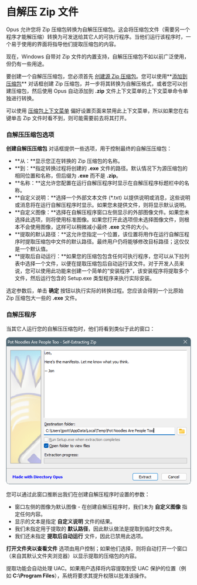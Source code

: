 # 自解压 Zip 文件

Opus 允许您将 Zip 压缩包转换为自解压压缩包。这会将压缩包文件（需要另一个程序才能解压缩）转换为可发送给其它人的可执行程序。当他们运行该程序时，一个易于使用的界面将指导他们提取压缩包的内容。

现在，Windows 自带对 Zip 文件的内置支持，自解压压缩包不如以前广泛使用，但仍有一些用途。

要创建一个自解压压缩包，您必须首先 [创建源 Zip 压缩包]()。您可以使用**[添加到压缩包](../add_to_archive_dialog/README.zh.md)** 对话框创建 Zip 压缩包，并一步将其转换为自解压格式，或者您可以创建压缩包，然后使用 Opus 自动添加到 **.zip** 文件上下文菜单的上下文菜单命令单独进行转换。

可以使用 [压缩包上下文菜单](/Manual/preferences/preferences_categories/zip_and_other_archives/archive_context_menu.zh.md) 偏好设置页面来禁用此上下文菜单，所以如果您在右键单击 Zip 文件时看不到，则可能需要前去将其打开。

### 自解压压缩包选项

**创建自解压压缩包** 对话框提供一些选项，用于控制最终的自解压压缩包：

- **从：**显示您正在转换的 Zip 压缩包的名称。
- **到：**指定转换过程将创建的 **.exe** 文件的路径。默认情况下为源压缩包的相同位置和名称，但后缀为 **.exe** 而不是 **.zip**。
- **名称：**这允许您配置在运行自解压程序时显示在自解压程序标题栏中的名称。
- **自定义说明：**选择一个外部文本文件 (*.txt) 以提供说明或消息，这些说明或消息将在运行自解压程序时显示。如果您未提供文件，则将显示默认说明。
- **自定义图像：**选择在自解压程序窗口左侧显示的外部图像文件。如果您未选择此选项，则将使用标准图像。如果您打开此选项但未选择图像文件，则根本不会使用图像，这样可以稍微减小最终 **.exe** 文件的大小。
- **提取的默认路径：**这允许您指定一个位置，该位置将用作在运行自解压程序时提取压缩包中文件的默认路径。最终用户仍将能够修改目标路径；这仅仅是一个默认值。
- **提取后自动运行：**如果您的压缩包包含任何可执行程序，您可以从下拉列表中选择一个文件，以便在提取压缩包后自动运行该文件。对于开发人员来说，您可以使用此功能来创建一个简单的“安装程序”，该安装程序将提取多个文件，然后运行包含的 Setup.exe 类型程序来执行实际安装。

选定参数后，单击 **确定** 按钮以执行实际的转换过程。您应该会得到一个比原始 Zip 压缩包大一些的 **.exe** 文件。

### 自解压程序

当其它人运行您的自解压压缩包时，他们将看到类似于此的窗口：

![](/Manual/images/media/13/sfx.png)

您可以通过此窗口推断出我们在创建自解压程序时设置的参数：

- 窗口左侧的图像为默认图像 - 在创建自解压程序时，我们未为 **自定义图像** 指定任何内容。
- 显示的文本是指定 **自定义说明** 文件的结果。
- 我们未指定用于提取的 **默认路径**，因此默认做法是提取到临时文件夹。
- 我们还未指定 **提取后自动运行** 文件，因此已禁用此选项。

**打开文件夹以查看文件** 选项由用户控制；如果他们选择，则将自动打开一个窗口（来自其默认文件夹浏览器）以显示提取的压缩包的内容。

提取功能会自动处理 UAC。如果用户选择将内容提取到受 UAC 保护的位置（例如 **C:\Program Files**），系统将要求其提升权限以批准该操作。